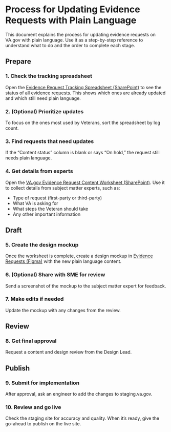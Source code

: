 # Process for Updating Evidence Requests with Plain Language
This document explains the process for updating evidence requests on VA.gov with plain language. Use it as a step-by-step reference to understand what to do and the order to complete each stage.
## Prepare
### 1. Check the tracking spreadsheet
Open the [Evidence Request Tracking Spreadsheet (SharePoint)](https://dvagov.sharepoint.com/:x:/r/sites/vaabdvro/_layouts/15/Doc.aspx?sourcedoc=%7BD662A942-DA89-45FA-A055-35A822C0EB3B%7D&file=Evidence%20Requests%20by%20Type%20and%20Status.xlsx&action=default&mobileredirect=true) to see the status of all evidence requests. This shows which ones are already updated and which still need plain language.
### 2. (Optional) Prioritize updates
To focus on the ones most used by Veterans, sort the spreadsheet by log count.
### 3. Find requests that need updates
If the “Content status” column is blank or says “On hold,” the request still needs plain language.
### 4. Get details from experts
Open the [VA.gov Evidence Request Content Worksheet (SharePoint)](https://dvagov.sharepoint.com/:w:/r/sites/vaabdvro/Shared%20Documents/Benefits%20Management%20-%20CST/cst%20-%20evidence-requests/Content%20Worksheet%20(VA%20evidence%20requests).docx?d=w6dc2e2711afd48d5be7e028ddd26ec7c&csf=1&web=1&e=CrIxXo). Use it to collect details from subject matter experts, such as:
- Type of request (first-party or third-party)
- What VA is asking for
- What steps the Veteran should take
- Any other important information
## Draft
### 5. Create the design mockup
Once the worksheet is complete, create a design mockup in [Evidence Requests (Figma)](https://www.figma.com/design/P9rl860Qt8qqVFZGg4sejE/Evidence-Requests?node-id=0-1&p=f&t=KgdQOGJvE0T08vRm-0) with the new plain language content.
### 6. (Optional) Share with SME for review
Send a screenshot of the mockup to the subject matter expert for feedback.
### 7. Make edits if needed
Update the mockup with any changes from the review.
## Review
### 8. Get final approval
Request a content and design review from the Design Lead.
## Publish
### 9. Submit for implementation
After approval, ask an engineer to add the changes to staging.va.gov.
### 10. Review and go live
Check the staging site for accuracy and quality. When it’s ready, give the go-ahead to publish on the live site.


